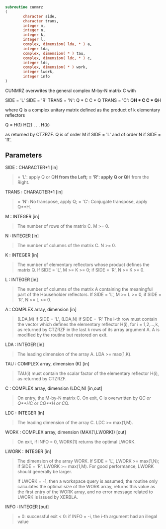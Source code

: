 ```fortran
subroutine cunmrz
(
        character side,
        character trans,
        integer m,
        integer n,
        integer k,
        integer l,
        complex, dimension( lda, * ) a,
        integer lda,
        complex, dimension( * ) tau,
        complex, dimension( ldc, * ) c,
        integer ldc,
        complex, dimension( * ) work,
        integer lwork,
        integer info
)
```

CUNMRZ overwrites the general complex M-by-N matrix C with

SIDE = 'L'     SIDE = 'R'
TRANS = 'N':      Q * C          C * Q
TRANS = 'C':      Q**H * C       C * Q**H

where Q is a complex unitary matrix defined as the product of k
elementary reflectors

Q = H(1) H(2) . . . H(k)

as returned by CTZRZF. Q is of order M if SIDE = 'L' and of order N
if SIDE = 'R'.

## Parameters
SIDE : CHARACTER*1 [in]
> = 'L': apply Q or Q**H from the Left;
> = 'R': apply Q or Q**H from the Right.

TRANS : CHARACTER*1 [in]
> = 'N':  No transpose, apply Q;
> = 'C':  Conjugate transpose, apply Q**H.

M : INTEGER [in]
> The number of rows of the matrix C. M >= 0.

N : INTEGER [in]
> The number of columns of the matrix C. N >= 0.

K : INTEGER [in]
> The number of elementary reflectors whose product defines
> the matrix Q.
> If SIDE = 'L', M >= K >= 0;
> if SIDE = 'R', N >= K >= 0.

L : INTEGER [in]
> The number of columns of the matrix A containing
> the meaningful part of the Householder reflectors.
> If SIDE = 'L', M >= L >= 0, if SIDE = 'R', N >= L >= 0.

A : COMPLEX array, dimension [in]
> (LDA,M) if SIDE = 'L',
> (LDA,N) if SIDE = 'R'
> The i-th row must contain the vector which defines the
> elementary reflector H(i), for i = 1,2,...,k, as returned by
> CTZRZF in the last k rows of its array argument A.
> A is modified by the routine but restored on exit.

LDA : INTEGER [in]
> The leading dimension of the array A. LDA >= max(1,K).

TAU : COMPLEX array, dimension (K) [in]
> TAU(i) must contain the scalar factor of the elementary
> reflector H(i), as returned by CTZRZF.

C : COMPLEX array, dimension (LDC,N) [in,out]
> On entry, the M-by-N matrix C.
> On exit, C is overwritten by Q*C or Q**H*C or C*Q**H or C*Q.

LDC : INTEGER [in]
> The leading dimension of the array C. LDC >= max(1,M).

WORK : COMPLEX array, dimension (MAX(1,LWORK)) [out]
> On exit, if INFO = 0, WORK(1) returns the optimal LWORK.

LWORK : INTEGER [in]
> The dimension of the array WORK.
> If SIDE = 'L', LWORK >= max(1,N);
> if SIDE = 'R', LWORK >= max(1,M).
> For good performance, LWORK should generally be larger.
> 
> If LWORK = -1, then a workspace query is assumed; the routine
> only calculates the optimal size of the WORK array, returns
> this value as the first entry of the WORK array, and no error
> message related to LWORK is issued by XERBLA.

INFO : INTEGER [out]
> = 0:  successful exit
> < 0:  if INFO = -i, the i-th argument had an illegal value
